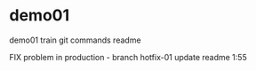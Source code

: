 # demo01
demo01 train git commands
readme

FIX problem in production - branch hotfix-01
update readme 1:55
